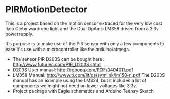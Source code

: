 PIRMotionDetector
=================

This is a project based on the motion sensor extraced for the very low cost Ikea Oleby wardrobe light and the Dual OpAmp LM358 driven from a 3.3v powersupply.

It's purpose is to make use of the PIR sensor with only a few components to ease it's use with a microcontroller like the arduino/atmega.
  * The sensor PIR D203S can be bought here: http://www.futurlec.com/PIR_D203S.shtml
  * D203S User manual: http://roboeq.com/PDF/0404011.pdf
  * LM358 Manual: http://www.ti.com/lit/ds/symlink/lm158-n.pdf
The D203S manual has an example using the LM324, but it includes a lot of components we might not need on lower voltages like 3.3v.
  * Project package with Eagle schematics and Arduino Teensy Sketch
